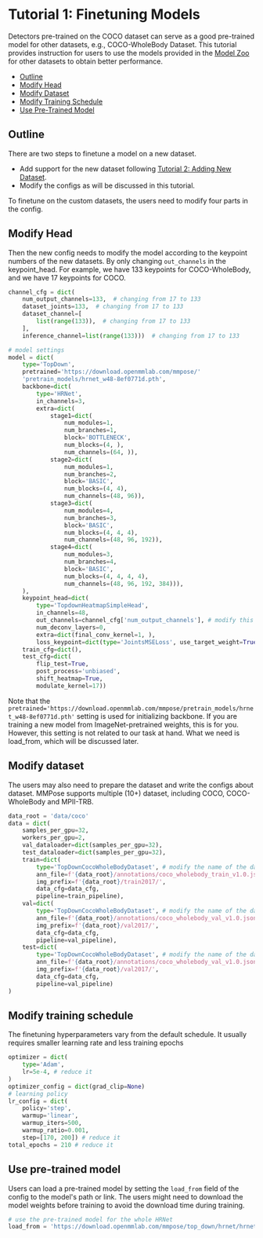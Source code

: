 # Tutorial 1: Finetuning Models

Detectors pre-trained on the COCO dataset can serve as a good pre-trained model for other datasets, e.g., COCO-WholeBody Dataset.
This tutorial provides instruction for users to use the models provided in the [Model Zoo](https://mmpose.readthedocs.io/en/0.x/modelzoo.html) for other datasets to obtain better performance.

<!-- TOC -->

- [Outline](#outline)
- [Modify Head](#modify-head)
- [Modify Dataset](#modify-dataset)
- [Modify Training Schedule](#modify-training-schedule)
- [Use Pre-Trained Model](#use-pre-trained-model)

<!-- TOC -->

## Outline

There are two steps to finetune a model on a new dataset.

- Add support for the new dataset following [Tutorial 2: Adding New Dataset](tutorials/../2_new_dataset.md).
- Modify the configs as will be discussed in this tutorial.

To finetune on the custom datasets, the users need to modify four parts in the config.

## Modify Head

Then the new config needs to modify the model according to the keypoint numbers of the new datasets. By only changing `out_channels` in the keypoint_head.
For example, we have 133 keypoints for COCO-WholeBody, and we have 17 keypoints for COCO.

```python
channel_cfg = dict(
    num_output_channels=133,  # changing from 17 to 133
    dataset_joints=133,  # changing from 17 to 133
    dataset_channel=[
        list(range(133)),  # changing from 17 to 133
    ],
    inference_channel=list(range(133)))  # changing from 17 to 133

# model settings
model = dict(
    type='TopDown',
    pretrained='https://download.openmmlab.com/mmpose/'
    'pretrain_models/hrnet_w48-8ef0771d.pth',
    backbone=dict(
        type='HRNet',
        in_channels=3,
        extra=dict(
            stage1=dict(
                num_modules=1,
                num_branches=1,
                block='BOTTLENECK',
                num_blocks=(4, ),
                num_channels=(64, )),
            stage2=dict(
                num_modules=1,
                num_branches=2,
                block='BASIC',
                num_blocks=(4, 4),
                num_channels=(48, 96)),
            stage3=dict(
                num_modules=4,
                num_branches=3,
                block='BASIC',
                num_blocks=(4, 4, 4),
                num_channels=(48, 96, 192)),
            stage4=dict(
                num_modules=3,
                num_branches=4,
                block='BASIC',
                num_blocks=(4, 4, 4, 4),
                num_channels=(48, 96, 192, 384))),
    ),
    keypoint_head=dict(
        type='TopdownHeatmapSimpleHead',
        in_channels=48,
        out_channels=channel_cfg['num_output_channels'], # modify this
        num_deconv_layers=0,
        extra=dict(final_conv_kernel=1, ),
        loss_keypoint=dict(type='JointsMSELoss', use_target_weight=True)),
    train_cfg=dict(),
    test_cfg=dict(
        flip_test=True,
        post_process='unbiased',
        shift_heatmap=True,
        modulate_kernel=17))
```

Note that the `pretrained='https://download.openmmlab.com/mmpose/pretrain_models/hrnet_w48-8ef0771d.pth'` setting is used for initializing backbone.
If you are training a new model from ImageNet-pretrained weights, this is for you.
However, this setting is not related to our task at hand. What we need is load_from, which will be discussed later.

## Modify dataset

The users may also need to prepare the dataset and write the configs about dataset.
MMPose supports multiple (10+) dataset, including COCO, COCO-WholeBody and MPII-TRB.

```python
data_root = 'data/coco'
data = dict(
    samples_per_gpu=32,
    workers_per_gpu=2,
    val_dataloader=dict(samples_per_gpu=32),
    test_dataloader=dict(samples_per_gpu=32),
    train=dict(
        type='TopDownCocoWholeBodyDataset', # modify the name of the dataset
        ann_file=f'{data_root}/annotations/coco_wholebody_train_v1.0.json', # modify the path to the annotation file
        img_prefix=f'{data_root}/train2017/',
        data_cfg=data_cfg,
        pipeline=train_pipeline),
    val=dict(
        type='TopDownCocoWholeBodyDataset', # modify the name of the dataset
        ann_file=f'{data_root}/annotations/coco_wholebody_val_v1.0.json', # modify the path to the annotation file
        img_prefix=f'{data_root}/val2017/',
        data_cfg=data_cfg,
        pipeline=val_pipeline),
    test=dict(
        type='TopDownCocoWholeBodyDataset', # modify the name of the dataset
        ann_file=f'{data_root}/annotations/coco_wholebody_val_v1.0.json', # modify the path to the annotation file
        img_prefix=f'{data_root}/val2017/',
        data_cfg=data_cfg,
        pipeline=val_pipeline)
)
```

## Modify training schedule

The finetuning hyperparameters vary from the default schedule. It usually requires smaller learning rate and less training epochs

```python
optimizer = dict(
    type='Adam',
    lr=5e-4, # reduce it
)
optimizer_config = dict(grad_clip=None)
# learning policy
lr_config = dict(
    policy='step',
    warmup='linear',
    warmup_iters=500,
    warmup_ratio=0.001,
    step=[170, 200]) # reduce it
total_epochs = 210 # reduce it
```

## Use pre-trained model

Users can load a pre-trained model by setting the `load_from` field of the config to the model's path or link.
The users might need to download the model weights before training to avoid the download time during training.

```python
# use the pre-trained model for the whole HRNet
load_from = 'https://download.openmmlab.com/mmpose/top_down/hrnet/hrnet_w48_coco_384x288_dark-741844ba_20200812.pth'  # model path can be found in model zoo
```
